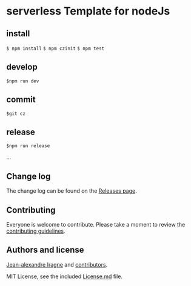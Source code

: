 # serverless Template for nodeJs

## install 
``
$ npm install
``
``
$ npm czinit
``
``
$ npm test
``
## develop
``
$npm run dev
``
## commit 
``
$git cz
``
## release
``
$npm run release
``


...

## Change log

The change log can be found on the [Releases page](https://github.com/Iragne/Template-Serverless/releases).

## Contributing

Everyone is welcome to contribute. Please take a moment to review the [contributing guidelines](Contributing.md).

## Authors and license

[Jean-alexandre Iragne](Morgoth) and [contributors](https://github.com/Iragne/Template-Serverless/graphs/contributors).

MIT License, see the included [License.md](License.md) file.
